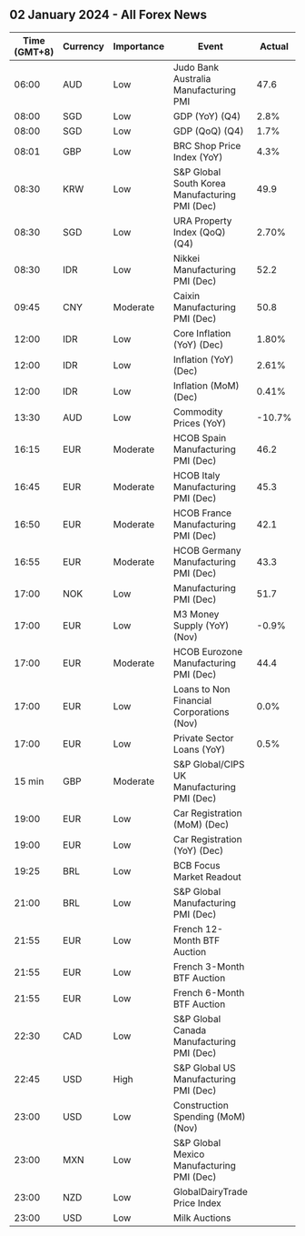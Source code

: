 ## 02 January 2024 - All Forex News

| Time (GMT+8) | Currency | Importance | Event | Actual | Forecast | Previous |
|------|----------|------------|-------|--------|----------|----------|
| 06:00 | AUD | Low | Judo Bank Australia Manufacturing PMI | 47.6 | 47.8 | 47.7 |
| 08:00 | SGD | Low | GDP (YoY) (Q4) | 2.8% |  | 1.0% |
| 08:00 | SGD | Low | GDP (QoQ) (Q4) | 1.7% |  | 1.3% |
| 08:01 | GBP | Low | BRC Shop Price Index (YoY) | 4.3% |  | 4.3% |
| 08:30 | KRW | Low | S&P Global South Korea Manufacturing PMI (Dec) | 49.9 |  | 50.0 |
| 08:30 | SGD | Low | URA Property Index (QoQ) (Q4) | 2.70% |  | 0.80% |
| 08:30 | IDR | Low | Nikkei Manufacturing PMI (Dec) | 52.2 |  | 51.7 |
| 09:45 | CNY | Moderate | Caixin Manufacturing PMI (Dec) | 50.8 | 50.4 | 50.7 |
| 12:00 | IDR | Low | Core Inflation (YoY) (Dec) | 1.80% | 1.85% | 1.87% |
| 12:00 | IDR | Low | Inflation (YoY) (Dec) | 2.61% | 2.72% | 2.86% |
| 12:00 | IDR | Low | Inflation (MoM) (Dec) | 0.41% | 0.50% | 0.38% |
| 13:30 | AUD | Low | Commodity Prices (YoY) | -10.7% |  | -12.8% |
| 16:15 | EUR | Moderate | HCOB Spain Manufacturing PMI (Dec) | 46.2 | 47.0 | 46.3 |
| 16:45 | EUR | Moderate | HCOB Italy Manufacturing PMI (Dec) | 45.3 | 44.4 | 44.4 |
| 16:50 | EUR | Moderate | HCOB France Manufacturing PMI (Dec) | 42.1 | 42.0 | 42.9 |
| 16:55 | EUR | Moderate | HCOB Germany Manufacturing PMI (Dec) | 43.3 | 43.1 | 42.6 |
| 17:00 | NOK | Low | Manufacturing PMI (Dec) | 51.7 |  | 50.1 |
| 17:00 | EUR | Low | M3 Money Supply (YoY) (Nov) | -0.9% | -1.0% | -1.0% |
| 17:00 | EUR | Moderate | HCOB Eurozone Manufacturing PMI (Dec) | 44.4 | 44.2 | 44.2 |
| 17:00 | EUR | Low | Loans to Non Financial Corporations (Nov) | 0.0% |  | -0.3% |
| 17:00 | EUR | Low | Private Sector Loans (YoY) | 0.5% | 0.8% | 0.6% |
| 15 min | GBP | Moderate | S&P Global/CIPS UK Manufacturing PMI (Dec) |  | 46.4 | 47.2 |
| 19:00 | EUR | Low | Car Registration (MoM) (Dec) |  |  | 0.50% |
| 19:00 | EUR | Low | Car Registration (YoY) (Dec) |  |  | 7.00% |
| 19:25 | BRL | Low | BCB Focus Market Readout |  |  |  |
| 21:00 | BRL | Low | S&P Global Manufacturing PMI (Dec) |  |  | 49.4 |
| 21:55 | EUR | Low | French 12-Month BTF Auction |  |  | 3.333% |
| 21:55 | EUR | Low | French 3-Month BTF Auction |  |  | 3.729% |
| 21:55 | EUR | Low | French 6-Month BTF Auction |  |  | 3.690% |
| 22:30 | CAD | Low | S&P Global Canada Manufacturing PMI (Dec) |  |  | 47.7 |
| 22:45 | USD | High | S&P Global US Manufacturing PMI (Dec) |  | 48.2 | 49.4 |
| 23:00 | USD | Low | Construction Spending (MoM) (Nov) |  | 0.5% | 0.6% |
| 23:00 | MXN | Low | S&P Global Mexico Manufacturing PMI (Dec) |  |  | 52.50 |
| 23:00 | NZD | Low | GlobalDairyTrade Price Index |  |  | 2.3% |
| 23:00 | USD | Low | Milk Auctions |  |  | 3,388.0 |
